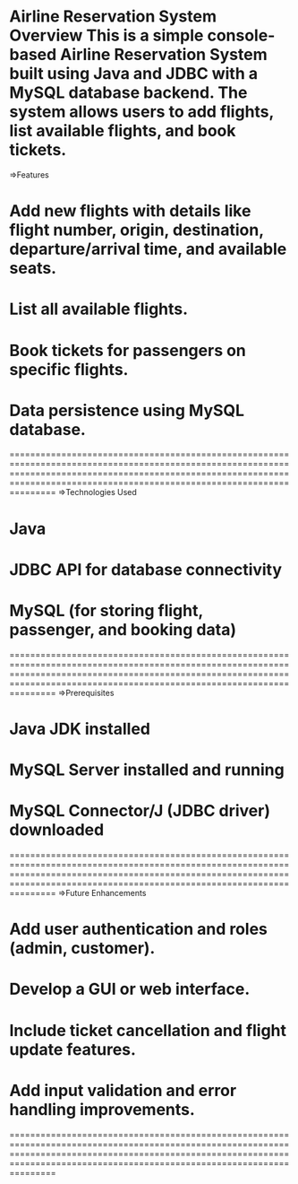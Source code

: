 Airline Reservation System
Overview
This is a simple console-based Airline Reservation System built using Java and JDBC with a MySQL database backend. The system allows users to add flights, list available flights, and book tickets.
=================================================================================================================================================================================================================================
=>Features

# Add new flights with details like flight number, origin, destination, departure/arrival time, and available seats.
# List all available flights.
# Book tickets for passengers on specific flights.
# Data persistence using MySQL database.
=================================================================================================================================================================================================================================
=>Technologies Used

# Java
# JDBC API for database connectivity
# MySQL (for storing flight, passenger, and booking data)
=================================================================================================================================================================================================================================
=>Prerequisites

# Java JDK installed
# MySQL Server installed and running
# MySQL Connector/J (JDBC driver) downloaded
=================================================================================================================================================================================================================================
 =>Future Enhancements

# Add user authentication and roles (admin, customer).
# Develop a GUI or web interface.
# Include ticket cancellation and flight update features.
# Add input validation and error handling improvements.

=================================================================================================================================================================================================================================
